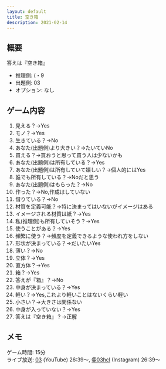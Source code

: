 ```yaml
---
layout: default
title: 空き箱
description: 2021-02-14
---
```


## 概要

答えは『空き箱』

- 推理側: (・9
- 出題側: 03
- オプション: なし

## ゲーム内容

1. 見える？→Yes
2. モノ？→Yes
3. 生きている？→No
4. あなた(出題側)より大きい？→たいていNo
5. 買える？→買おうと思って買う人は少ないかも
6. あなた(出題側)は所有している？→Yes
7. あなた(出題側)は所有していて嬉しい？→個人的にはYes
8. 誰でも所有している？→Noだと思う
9. あなた(出題側)はもらった？→No
10. 作った？→No,作成はしていない
11. 借りている？→No
12. 材質を定義可能？→特に決まってはいないがイメージはある
13. イメージされる材質は紙？→Yes
14. 私(推理側)も所有していそう？→Yes
15. 使うことがある？→Yes
16. 頻繁に使う？→頻度を定義できるような使われ方をしない
17. 形状が決まっている？→だいたいYes
18. 薄い？→No
19. 立体？→Yes
20. 直方体？→Yes
21. 箱？→Yes
22. 答えが『箱』？→No
23. 中身が決まっている？→Yes
24. 軽い？→Yes,これより軽いことはないくらい軽い
25. 小さい？→大きさは関係ない
26. 中身が入っていない？→Yes
27. 答えは『空き箱』？→正解

## メモ

ゲーム時間: 15分  
ライブ放送: [03](https://www.youtube.com/watch?v=cWpcz7SsXi0&t=1599s) (YouTube) 26:39～, [@03hcl](https://www.instagram.com/tv/CLRY8Rajl1O/) (Instagram) 26:39～
